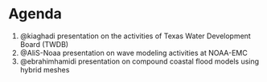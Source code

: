 # Agenda

1. @kiaghadi presentation on the activities of Texas Water Development Board (TWDB)
2. @AliS-Noaa presentation on wave modeling activities at NOAA-EMC
3. @ebrahimhamidi presentation on compound coastal flood models using hybrid meshes
